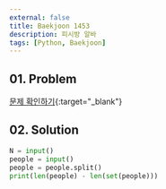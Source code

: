 ```yaml
---
external: false
title: Baekjoon 1453
description: 피시방 알바
tags: [Python, Baekjoon]
---
```


## 01. Problem

[문제 확인하기](https://www.acmicpc.net/problem/1453){:target="_blank"}

## 02. Solution

```Python
N = input()
people = input()
people = people.split()
print(len(people) - len(set(people)))
```
